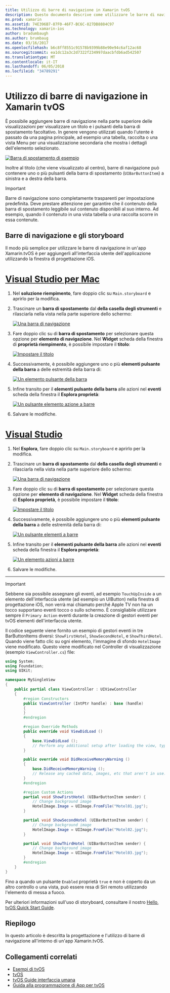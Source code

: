 ```yaml
---
title: Utilizzo di barre di navigazione in Xamarin tvOS
description: Questo documento descrive come utilizzare le barre di navigazione in un'app tvOS compilata con Xamarin. Viene descritto l'impostazione di barre di navigazione in uno storyboard e rispondere agli eventi di questi pulsanti.
ms.prod: xamarin
ms.assetid: 74E396B7-87F0-46F7-BC6C-827DB8884C97
ms.technology: xamarin-ios
author: bradumbaugh
ms.author: brumbaug
ms.date: 03/16/2017
ms.openlocfilehash: b6c8ff8551c91578b9399b88e90e94c6af12ac68
ms.sourcegitcommit: ea1dc12a3c2d7322f234997daacbfdb6ad542507
ms.translationtype: MT
ms.contentlocale: it-IT
ms.lasthandoff: 06/05/2018
ms.locfileid: "34789291"
---
```

# <a name="working-with-tvos-navigation-bars-in-xamarin"></a>Utilizzo di barre di navigazione in Xamarin tvOS

È possibile aggiungere barre di navigazione nella parte superiore delle visualizzazioni per visualizzare un titolo e i pulsanti della barra di spostamento facoltativo. In genere vengono utilizzati quando l'utente è passato da una pagina principale, ad esempio una tabella, raccolta o una vista Menu per una visualizzazione secondaria che mostra i dettagli dell'elemento selezionato.

[![](navigation-bars-images/navbar01.png "Barra di spostamento di esempio")](navigation-bars-images/navbar01.png#lightbox)

Inoltre al titolo (che viene visualizzato al centro), barre di navigazione può contenere uno o più pulsanti della barra di spostamento (`UIBarButtonItem`) a sinistra e a destra della barra.

> [!IMPORTANT]
> Barre di navigazione sono completamente trasparenti per impostazione predefinita. Deve prestare attenzione per garantire che il contenuto della barra di spostamento leggibile sul contenuto disponibili al suo interno. Ad esempio, quando il contenuto in una vista tabella o una raccolta scorre in essa contenute.

<a name="Navigation-Bars-and-Storyboards" />

## <a name="navigation-bars-and-storyboards"></a>Barre di navigazione e gli storyboard

Il modo più semplice per utilizzare le barre di navigazione in un'app Xamarin.tvOS è per aggiungerli all'interfaccia utente dell'applicazione utilizzando la finestra di progettazione iOS.

# <a name="visual-studio-for-mactabvsmac"></a>[Visual Studio per Mac](#tab/vsmac)

1. Nel **soluzione riempimento**, fare doppio clic su `Main.storyboard` e aprirlo per la modifica.
1. Trascinare un **barra di spostamento** dal **della casella degli strumenti** e rilasciarla nella vista nella parte superiore dello schermo: 

    [![](navigation-bars-images/navbar02.png "Una barra di navigazione")](navigation-bars-images/navbar02.png#lightbox)
1. Fare doppio clic su di **barra di spostamento** per selezionare questa opzione per **elemento di navigazione**. Nel **Widget** scheda della finestra di **proprietà riempimento**, è possibile impostare il **titolo**: 

    [![](navigation-bars-images/navbar03.png "Impostare il titolo")](navigation-bars-images/navbar03.png#lightbox)
1. Successivamente, è possibile aggiungere uno o più **elementi pulsante della barra** a delle estremità della barra di: 

    [![](navigation-bars-images/navbar04.png "Un elemento pulsante della barra")](navigation-bars-images/navbar04.png#lightbox)
1. Infine transito per il **elementi pulsante della barra** alle azioni nel **eventi** scheda della finestra il **Esplora proprietà**: 

    [![](navigation-bars-images/navbar05.png "Un pulsante elemento azione a barre")](navigation-bars-images/navbar05.png#lightbox)
1. Salvare le modifiche.


# <a name="visual-studiotabvswin"></a>[Visual Studio](#tab/vswin)


1. Nel **Esplora**, fare doppio clic su `Main.storyboard` e aprirlo per la modifica.
1. Trascinare un **barra di spostamento** dal **della casella degli strumenti** e rilasciarla nella vista nella parte superiore dello schermo: 

    [![](navigation-bars-images/navbar02-vs.png "Una barra di navigazione")](navigation-bars-images/navbar02-vs.png#lightbox)
1. Fare doppio clic su di **barra di spostamento** per selezionare questa opzione per **elemento di navigazione**. Nel **Widget** scheda della finestra di **Esplora proprietà**, è possibile impostare il **titolo**: 

    [![](navigation-bars-images/navbar03-vs.png "Impostare il titolo")](navigation-bars-images/navbar03-vs.png#lightbox)
1. Successivamente, è possibile aggiungere uno o più **elementi pulsante della barra** a delle estremità della barra di: 

    [![](navigation-bars-images/navbar04-vs.png "Un pulsante elementi a barre")](navigation-bars-images/navbar04-vs.png#lightbox)
1. Infine transito per il **elementi pulsante della barra** alle azioni nel **eventi** scheda della finestra il **Esplora proprietà**: 

    [![](navigation-bars-images/navbar05-vs.png "Un elemento azioni a barre")](navigation-bars-images/navbar05-vs.png#lightbox)
1. Salvare le modifiche.


-----

> [!IMPORTANT]
> Sebbene sia possibile assegnare gli eventi, ad esempio `TouchUpInside` a un elemento dell'interfaccia utente (ad esempio un UIButton) nella finestra di progettazione iOS, non verrà mai chiamato perché Apple TV non ha un tocco supportano eventi tocco o sullo schermo. È consigliabile utilizzare sempre il `Primary Action` eventi durante la creazione di gestori eventi per tvOS elementi dell'interfaccia utente.

Il codice seguente viene fornito un esempio di gestori eventi in tre BarButtonItems diversi: `ShowFirstHotel`, `ShowSecondHotel`, e `ShowThirdHotel`. Quando viene fatto clic su ogni elemento, l'immagine di sfondo `HotelImage` viene modificato. Questo viene modificato nel Controller di visualizzazione (esempio `ViewController.cs`) file:

```csharp
using System;
using Foundation;
using UIKit;

namespace MySingleView
{
    public partial class ViewController : UIViewController
    {
        #region Constructors
        public ViewController (IntPtr handle) : base (handle)
        {
        }
        #endregion

        #region Override Methods
        public override void ViewDidLoad ()
        {
            base.ViewDidLoad ();
            // Perform any additional setup after loading the view, typically from a nib.
        }

        public override void DidReceiveMemoryWarning ()
        {
            base.DidReceiveMemoryWarning ();
            // Release any cached data, images, etc that aren't in use.
        }
        #endregion

        #region Custom Actions
        partial void ShowFirstHotel (UIBarButtonItem sender) {
            // Change background image
            HotelImage.Image = UIImage.FromFile("Motel01.jpg");
        }

        partial void ShowSecondHotel (UIBarButtonItem sender) {
            // Change background image
            HotelImage.Image = UIImage.FromFile("Motel02.jpg");
        }

        partial void ShowThirdHotel (UIBarButtonItem sender) {
            // Change background image
            HotelImage.Image = UIImage.FromFile("Motel03.jpg");
        }
        #endregion
    }
}
```

Fino a quando un pulsante `Enabled` proprietà `true` e non è coperto da un altro controllo o una vista, può essere resa di Siri remoto utilizzando l'elemento di messa a fuoco.

Per ulteriori informazioni sull'uso di storyboard, consultare il nostro [Hello, tvOS Quick Start Guide](~/ios/tvos/get-started/hello-tvos.md). 

<a name="Summary" />

## <a name="summary"></a>Riepilogo

In questo articolo è descritta la progettazione e l'utilizzo di barre di navigazione all'interno di un'app Xamarin.tvOS.



## <a name="related-links"></a>Collegamenti correlati

- [Esempi di tvOS](https://developer.xamarin.com/samples/tvos/all/)
- [tvOS](https://developer.apple.com/tvos/)
- [tvOS Guide interfaccia umana](https://developer.apple.com/tvos/human-interface-guidelines/)
- [Guida alla programmazione di App per tvOS](https://developer.apple.com/library/prerelease/tvos/documentation/General/Conceptual/AppleTV_PG/)
